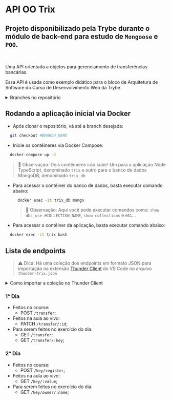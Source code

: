 # API OO Trix

## Projeto disponibilizado pela Trybe durante o módulo de back-end para estudo de `Mongoose` e `POO`.
<br>

Uma API orientada a objetos para gerenciamento de transferências bancárias.

Essa API é usada como exemplo didático para o bloco de Arquitetura de Software do Curso de Desenvolvimento Web da Trybe.

<details>
  <summary>Branches no repositório</summary>

  1. `main`: Configurações de linter e configurações gerais;
  2. `application-course`: Conteúdo ensinado no course;
  3. `application-live-lectures`: Conteúdo ensinado no course juntamente com a aula ao vivo;
  4. `application-course-part-2`: Conteúdo ensinado no course;
  5. `application-live-lectures-part-2`: Conteúdo ensinado no course juntamente com a aula ao vivo

</details>

## Rodando a aplicação inicial via Docker

- Após clonar o repositório, vá até a branch desejada:

```bash
  git checkout #BRANCH_NAME
```

- Inicie os contêineres via Docker Compose:
  
```bash
  docker-compose up -d
```

> 👀 Observação: Dois contêineres irão subir! Um para a aplicação Node TypeScript, denominado `trix` e outro para o banco de dados MongoDB, denominado `trix_db`

- Para acessar o contêiner do banco de dados, basta executar comando abaixo:

  ```bash
    docker exec -it trix_db mongo
  ```

  > 👀 Observação: Aqui você pode executar comandos como: `show dbs`, `use #COLLECTION_NAME`, `show collections` e etc...

- Para acessar o contêiner da aplicação, basta executar comando abaixo:

```bash
  docker exec -it trix bash
```

## Lista de endpoints

> ⚠️ Dica: Há uma coleção dos endpoints em formato JSON para importação na extensão [Thunder Client](https://marketplace.visualstudio.com/items?itemName=rangav.vscode-thunder-client) do VS Code no arquivo `thunder-trix.json`

<details>
  <summary>Como importar a coleção no Thunder Client</summary>

  1. Abra a aba da extensão Thunder Client;
  2. Clique na aba Collections;
  3. Clique no menu de opções;
  4. Clique em Import;
  5. Escolha o arquivo `thunder-trix.json`;
  6. Clique em OK.

</details>

### 1° Dia

- Feitos no course:
  - POST `/transfer`;
- Feitos na aula ao vivo:
  - PATCH `/transfer/:id`;
- Para serem feitos no exercício do dia:
  - GET `/transfer`;
  - GET `/transfer/:key`;

### 2° Dia

- Feitos no course:
  - POST `/key/register`;
- Feitos na aula ao vivo:
  - GET `/key/:value`;
- Para serem feitos no exercício do dia:
  - GET `/key/owner/:name`;
